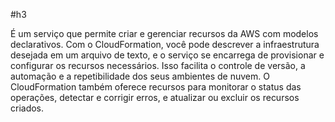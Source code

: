 #h3 

É um serviço que permite criar e gerenciar recursos da AWS com modelos declarativos. Com o CloudFormation, você pode descrever a infraestrutura desejada em um arquivo de texto, e o serviço se encarrega de provisionar e configurar os recursos necessários. Isso facilita o controle de versão, a automação e a repetibilidade dos seus ambientes de nuvem. O CloudFormation também oferece recursos para monitorar o status das operações, detectar e corrigir erros, e atualizar ou excluir os recursos criados.